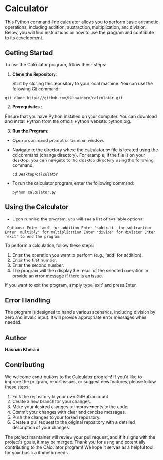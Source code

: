 # Calculator
This Python command-line calculator allows you to perform basic arithmetic operations, including addition, subtraction, multiplication, and division. Below, you will find instructions on how to use the program and contribute to its development.


## Getting Started

To use the Calculator program, follow these steps:

1. **Clone the Repository**:

   Start by cloning this repository to your local machine. You can use the following Git command:

  `git clone https://github.com/Hasnainbro/calculator.git`

2. **Prerequisites** :

  Ensure that you have Python installed on your computer. You can download and install Python from the official Python website: python.org.

3. **Run the Program**:

* Open a command prompt or terminal window.
* Navigate to the directory where the calculator.py file is located using the cd command (change directory). For example, if the file is on your desktop, you can navigate to the desktop directory using the following command:

  `cd Desktop/calculator`

* To run the calculator program, enter the following command:

  `python calculator.py`

## Using the Calculator

* Upon running the program, you will see a list of available options:

` Options:
Enter 'add' for addition
Enter 'subtract' for subtraction
Enter 'multiply' for multiplication
Enter 'divide' for division
Enter 'exit' to end the program`

To perform a calculation, follow these steps:

1. Enter the operation you want to perform (e.g., 'add' for addition).
2. Enter the first number.
3. Enter the second number.
4. The program will then display the result of the selected operation or provide an error message if there is an issue.

If you want to exit the program, simply type 'exit' and press Enter.

## Error Handling
The program is designed to handle various scenarios, including division by zero and invalid input. It will provide appropriate error messages when needed.

## Author
**Hasnain Kherani**

## Contributing
We welcome contributions to the Calculator program! If you'd like to improve the program, report issues, or suggest new features, please follow these steps:

1. Fork the repository to your own GitHub account.
2. Create a new branch for your changes.
3. Make your desired changes or improvements to the code.
4. Commit your changes with clear and concise messages.
5. Push the changes to your forked repository.
6. Create a pull request to the original repository with a detailed description of your changes.

The project maintainer will review your pull request, and if it aligns with the project's goals, it may be merged.
Thank you for using and potentially contributing to the Calculator program! We hope it serves as a helpful tool for your basic arithmetic needs.
